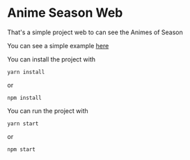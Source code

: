 # Anime Season Web

That's a simple project web to can see the Animes of Season

You can see a simple example [here](https://anime-season.now.sh/)

You can install the project with

```ssh
yarn install
```

or

```ssh
npm install
```

You can run the project with

```ssh
yarn start
```

or

```ssh
npm start
```
